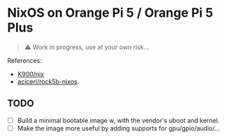 # NixOS on Orange Pi 5 / Orange Pi 5 Plus

> :warning: Work in progress, use at your own risk...

References:

- [K900/nix](https://gitlab.com/K900/nix)
- [aciceri/rock5b-nixos](https://github.com/aciceri/rock5b-nixos).

## TODO

- [ ] Build a minimal bootable image w, with the vendor's uboot and kernel.
- [ ] Make the image more useful by adding supports for gpu/gpio/audio/...
